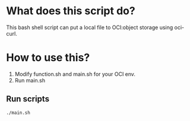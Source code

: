 # What does this script do?
This bash shell script can put a local file to OCI:object storage using oci-curl.

# How to use this?
1. Modify function.sh and main.sh for your OCI env.
2. Run main.sh 

## Run scripts
```
./main.sh
```
